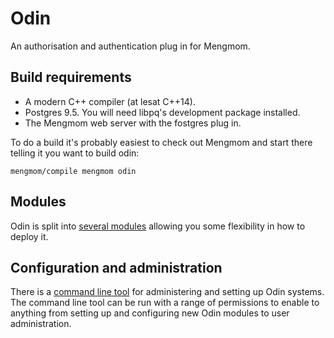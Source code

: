 # Odin

An authorisation and authentication plug in for Mengmom.


## Build requirements

* A modern C++ compiler (at lesat C++14).
* Postgres 9.5. You will need libpq's development package installed.
* The Mengmom web server with the fostgres plug in.

To do a build it's probably easiest to check out Mengmom and start there telling it you want to build odin:

    mengmom/compile mengmom odin


## Modules

Odin is split into [several modules](Schema/README.md) allowing you some flexibility in how to deploy it.


## Configuration and administration

There is a [command line tool](Python/bin/odin.md) for administering and setting up Odin systems. The command line tool can be run with a range of permissions to enable to anything from setting up and configuring new Odin modules to user administration.

